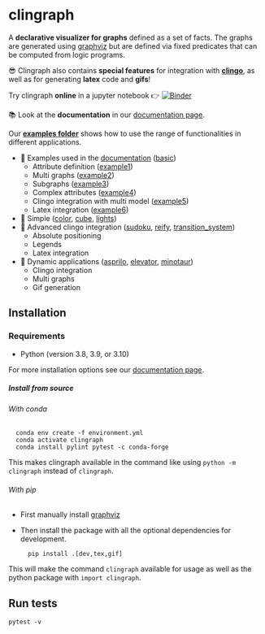 # clingraph

A **declarative visualizer for graphs** defined as a set of facts. The graphs are generated using [graphviz](https://graphviz.org) but are defined via fixed predicates that can be computed from logic programs. 

:sunglasses: Clingraph also contains **special features** for integration with **[clingo](https://potassco.org/clingo/)**, as well as for generating **latex** code and **gifs**!

Try clingraph **online** in a jupyter notebook :point_right: [![Binder](https://mybinder.org/badge_logo.svg)](https://mybinder.org/v2/gh/potassco/clingraph/master?labpath=notebook.ipynb)

 

:books: Look at the **documentation** in our [documentation page](https://clingraph.readthedocs.io/en/latest/).

Our **[examples folder](examples)** shows how to use the range of functionalities in different applications. 

- :turtle: Examples used in the [documentation](https://clingraph.readthedocs.io/en/latest/index.html) ([basic](examples/basic))
  - Attribute definition ([example1](examples/basic/example1))
  - Multi graphs ([example2](examples/basic/example2))
  - Subgraphs ([example3](examples/basic/example3))
  - Complex attributes ([example4](examples/basic/example4))
  - Clingo integration with multi model ([example5](examples/basic/example5))
  - Latex integration ([example6](examples/basic/example6))
- :turtle: Simple ([color](examples/color), [cube](examples/cube), [lights](examples/lights))
- :rabbit2: Advanced clingo integration ([sudoku](examples/sudoku), [reify](examples/reify), [transition_system](examples/transition_system))
  - Absolute positioning
  - Legends
  - Latex integration
- :rabbit2: Dynamic applications ([asprilo](examples/asprilo), [elevator](examples/elevator), [minotaur](examples/minotaur))
  - Clingo integration
  - Multi graphs
  - Gif generation



## Installation

### Requirements

- Python (version 3.8, 3.9, or 3.10)

For more installation options see our [documentation page](https://clingraph.readthedocs.io/en/latest/clingraph/installation.html).

##### Install from source 

###### With conda


```
  conda env create -f environment.yml
  conda activate clingraph
  conda install pylint pytest -c conda-forge
```

This makes clingraph available in the command like using `python -m clingraph` instead of `clingraph`.

###### With pip

- First manually install [graphviz](https://www.graphviz.org/download/)

- Then install the package with all the optional dependencies for development.

  ```
    pip install .[dev,tex,gif]
  ```

This will make the command `clingraph` available for usage as well as the python package with `import clingraph`.

## Run tests

```
pytest -v
```



